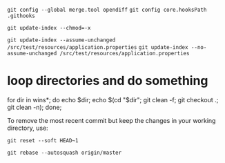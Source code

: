 `git config --global merge.tool opendiff`
`git config core.hooksPath .githooks`

`git update-index --chmod=-x`

`git update-index --assume-unchanged /src/test/resources/application.properties`
`git update-index --no-assume-unchanged /src/test/resources/application.properties`


# loop directories and do something

for dir in wins*; do echo $dir; echo $(cd "$dir"; git clean -f; git checkout .; git clean -n); done;

To remove the most recent commit but keep the changes in your working directory, use:

`git reset --soft HEAD~1`

`git rebase --autosquash origin/master`